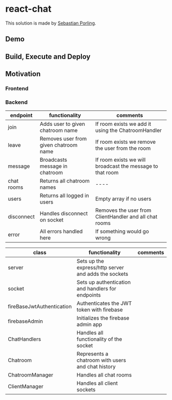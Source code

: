 # react-chat

This solution is made by [Sebastian Porling](https://github.org/sebastian-porling).

## Demo

## Build, Execute and Deploy


## Motivation

### Frontend


### Backend

| endpoint   | functionality                         | comments                                                  |
| ---------- | ------------------------------------- | --------------------------------------------------------- |
| join       | Adds user to given chatroom name      | If room exists we add it using the ChatroomHandler        |
| leave      | Removes user from given chatroom name | If room exists we remove the user from the room           |
| message    | Broadcasts message in chatroom        | If room exists we will broadcast the message to that room |
| chat rooms  | Returns all chatroom names            | ----                                                      |
| users      | Returns all logged in users           | Empty array if no users                                  |
| disconnect | Handles disconnect on socket          | Removes the user from ClientHandler and all chat rooms     |
| error      | All errors handled here               | If something would go wrong                               |

|class|functionality|comments|
|----|----|----|
|server|Sets up the express/http server and adds the sockets||
|socket|Sets up authentication and handlers for endpoints||
|fireBaseJwtAuthentication|Authenticates the JWT token with firebase||
|firebaseAdmin|Initializes the firebase admin app||
|ChatHandlers|Handles all functionality of the socket||
|Chatroom|Represents a chatroom with users and chat history||
|ChatroomManager|Handles all chat rooms||
|ClientManager|Handles all client sockets||